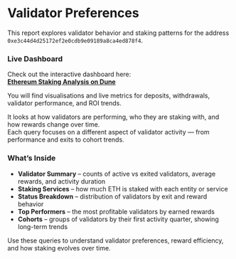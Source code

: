 # Validator Preferences

This report explores validator behavior and staking patterns for the address  
`0xe3c44d4d25172ef2e0cdb9e09189a8ca4ed878f4`.
### Live Dashboard  
Check out the interactive dashboard here:  
**[Ethereum Staking Analysis on Dune](https://dune.com/mustafaotaru/ethereum-staking-analysis)**  

You will find visualisations and live metrics for deposits, withdrawals, validator performance, and ROI trends.

It looks at how validators are performing, who they are staking with, and how rewards change over time.  
Each query focuses on a different aspect of validator activity — from performance and exits to cohort trends.

### What’s Inside
- **Validator Summary** – counts of active vs exited validators, average rewards, and activity duration  
- **Staking Services** – how much ETH is staked with each entity or service  
- **Status Breakdown** – distribution of validators by exit and reward behavior  
- **Top Performers** – the most profitable validators by earned rewards  
- **Cohorts** – groups of validators by their first activity quarter, showing long-term trends  

Use these queries to understand validator preferences, reward efficiency, and how staking evolves over time.

